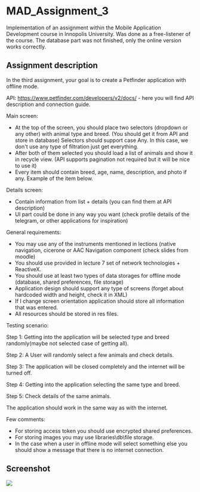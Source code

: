 # MAD_Assignment_3

Implementation of an assignment within the Mobile Application Development course in Innopolis University. Was done as a free-listener of the course. The database part was not finished, only the online version works correctly.

## Assignment description

In the third assignment, your goal is to create a Petfinder application with offline mode.

API: https://www.petfinder.com/developers/v2/docs/ - here you will find API description and connection guide.

Main screen:

- At the top of the screen, you should place two selectors (dropdown or any other) with animal type and breed. (You should get it from API and store in database) Selectors should support case Any. In this case, we don't use any type of filtration just get everything.
- After both of them selected you should load a list of animals and show it in recycle view. (API supports pagination not required but it will be nice to use it) 
- Every item should contain breed, age, name, description, and photo if any. Example of the item below.

Details screen:

- Contain information from list + details (you can find them at API description)
- UI part could be done in any way you want (check profile details of the telegram, or other applications for inspiration)

General requirements:

- You may use any of the instruments mentioned in lections (native navigation, cicerone or AAC Navigation component (check slides from moodle)
- You should use provided in lecture 7 set of network technologies + ReactiveX.
- You should use at least two types of data storages for offline mode (database, shared preferences, file storage)
- Application design should support any type of screens (forget about hardcoded width and height, check it in XML) 
- If I change screen orientation application should store all information that was entered.
- All resources should be stored in res files.

Testing scenario:

Step 1: Getting into the application will be selected type and breed randomly(maybe not selected case of getting all). 

Step 2:  A User will randomly select a few animals and check details. 

Step 3: The application will be closed completely and the internet will be turned off.

Step 4: Getting into the application selecting the same type and breed.

Step 5: Check details of the same animals.

The application should work in the same way as with the internet.

Few comments:
- For storing access token you should use encrypted shared preferences. 
- For storing images you may use libraries\db\file storage.
- In the case when a user in offline mode will select something else you should show a message that there is no internet connection.

## Screenshot

![](https://drive.google.com/uc?export=view&id=1wx0jywB1VCMD-EUNoc5PlJEhjfH26-B3)
